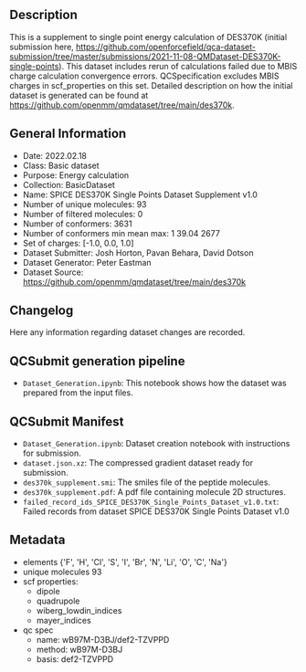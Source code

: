 ## Description

This is a supplement to single point energy calculation of DES370K (initial submission here, https://github.com/openforcefield/qca-dataset-submission/tree/master/submissions/2021-11-08-QMDataset-DES370K-single-points). This dataset includes rerun of calculations failed due to MBIS charge calculation convergence errors. QCSpecification excludes MBIS charges in scf_properties on this set. Detailed description on how the initial dataset is generated can be found at https://github.com/openmm/qmdataset/tree/main/des370k.

## General Information

 - Date: 2022.02.18
 - Class: Basic dataset 
 - Purpose: Energy calculation
 - Collection: BasicDataset
 - Name: SPICE DES370K Single Points Dataset Supplement v1.0
 - Number of unique molecules:        93
 - Number of filtered molecules:      0
 - Number of conformers:              3631
 - Number of conformers min mean max: 1 39.04 2677
 - Set of charges: [-1.0, 0.0, 1.0]
 - Dataset Submitter: Josh Horton, Pavan Behara, David Dotson
 - Dataset Generator: Peter Eastman
 - Dataset Source: https://github.com/openmm/qmdataset/tree/main/des370k

## Changelog

Here any information regarding dataset changes are recorded.

## QCSubmit generation pipeline

 - `Dataset_Generation.ipynb`: This notebook shows how the dataset was prepared from the input files. 
 
## QCSubmit Manifest

- `Dataset_Generation.ipynb`: Dataset creation notebook with instructions for submission.
- `dataset.json.xz`: The compressed gradient dataset ready for submission.
- `des370k_supplement.smi`: The smiles file of the peptide molecules.
- `des370k_supplement.pdf`: A pdf file containing molecule 2D structures.
- `failed_record_ids_SPICE_DES370K_Single_Points_Dataset_v1.0.txt`: Failed records from dataset SPICE DES370K Single Points Dataset v1.0
 
## Metadata

- elements {'F', 'H', 'Cl', 'S', 'I', 'Br', 'N', 'Li', 'O', 'C', 'Na'}
- unique molecules 93
- scf properties:
    - dipole
    - quadrupole
    - wiberg_lowdin_indices
    - mayer_indices
- qc spec
    - name: wB97M-D3BJ/def2-TZVPPD
    - method: wB97M-D3BJ
    - basis: def2-TZVPPD
    
